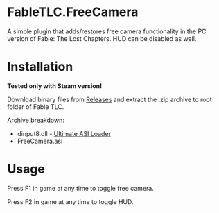 # FableTLC.FreeCamera

A simple plugin that adds/restores free camera functionality in the PC version of Fable: The Lost Chapters.
HUD can be disabled as well.

# Installation

**Tested only with Steam version!**

Download binary files from [Releases](https://github.com/ermaccer/FableTLC.FreeCamera/releases) and extract the .zip
archive to root folder of Fable TLC.

Archive breakdown:

 - dinput8.dll - [Ultimate ASI Loader](https://github.com/ThirteenAG/Ultimate-ASI-Loader/)
 - FreeCamera.asi

# Usage

Press F1 in game at any time to toggle free camera.

Press F2 in game at any time to toggle HUD.
